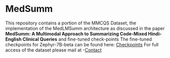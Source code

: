 # MedSumm
This repository contains a portion of the MMCQS Dataset, the implementation of the MedLMSumm architecture as discussed in the paper **MedSumm: A Multimodal Approach to Summarizing Code-Mixed Hindi-English Clinical Queries** and fine-tuned check-points
The fine-tuned checkpoints for Zephyr-7B-beta can be found here: [Checkpoints](https://drive.google.com/drive/folders/1FJ9ogDjFM5BZWOVXCKk9b0Hyn6S5W_Dj?usp=sharing)
For full access of the dataset please mail at -[Contact](mailto:akashghosh.ag90@gmail.com)
